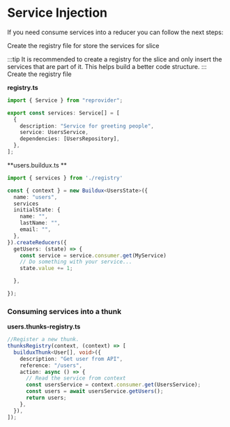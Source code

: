 # Service Injection

If you need consume services into a reducer you can follow the next steps:

Create the registry file for store the services for slice

:::tip
It is recommended to create a registry for the slice and only insert the services that are part of it. This helps build a better code structure.
:::
Create the registry file

**registry.ts**

```typescript
import { Service } from "reprovider";

export const services: Service[] = [
  {
    description: "Service for greeting people",
    service: UsersService,
    dependencies: [UsersRepository],
  },
];
```

**users.buildux.ts
**

```typescript
import { services } from './registry'

const { context } = new Buildux<UsersState>({
  name: "users",
  services
  initialState: {
    name: "",
    lastName: "",
    email: "",
  },
}).createReducers({
  getUsers: (state) => {
    const service = service.consumer.get(MyService)
    // Do something with your service...
    state.value += 1;

  },

});
```

### Consuming services into a thunk

**users.thunks-registry.ts**

```typescript
//Register a new thunk.
thunksRegistry(context, (context) => [
  builduxThunk<User[], void>({
    description: "Get user from API",
    reference: "/users",
    action: async () => {
      // Read the service from context
      const usersService = context.consumer.get(UsersService);
      const users = await usersService.getUsers();
      return users;
    },
  }),
]);
```
